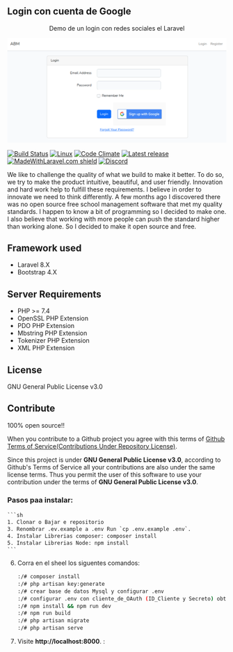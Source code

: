 ## Login con cuenta de Google

<p align="center">
Demo de un login con redes sociales el Laravel
</p>

![Login Google](https://github.com/walterpisacco/ABM/blob/main/public/img/imagen1.png)

[![Build Status](https://travis-ci.org/changeweb/Unifiedtransform.svg?branch=master)](https://travis-ci.org/changeweb/Unifiedtransform)
[![Linux](https://img.shields.io/travis/changeweb/Unifiedtransform/master.svg?label=linux)](https://travis-ci.org/changeweb/Unifiedtransform)
[![Code Climate](https://codeclimate.com/github/changeweb/Unifiedtransform/badges/gpa.svg)](https://codeclimate.com/github/changeweb/Unifiedtransform)
[![Latest release](https://img.shields.io/github/release/changeweb/Unifiedtransform/all.svg)](https://github.com/changeweb/Unifiedtransform/releases)
[![MadeWithLaravel.com shield](https://madewithlaravel.com/storage/repo-shields/1362-shield.svg)](https://madewithlaravel.com/p/unifiedtransform/shield-link)
[![Discord](https://img.shields.io/discord/917848091107946556)](https://discord.gg/8sz6kpup99)

We like to challenge the quality of what we build to make it better. To do so, we try to make the product intuitive, beautiful, and user friendly. Innovation and hard work help to fulfill these requirements. I believe in order to innovate we need to think differently. A few months ago I discovered there was no open source free school management software that met my quality standards. I happen to know a bit of programming so I decided to make one. I also believe that working with more people can push the standard higher than working alone. So I decided to make it open source and free.

## Framework used

- Laravel 8.X
- Bootstrap 4.X


## Server Requirements

- PHP >= 7.4
- OpenSSL PHP Extension
- PDO PHP Extension
- Mbstring PHP Extension
- Tokenizer PHP Extension
- XML PHP Extension


## License

GNU General Public License v3.0

## Contribute

100% open source!!

When you contribute to a Github project you agree with this terms of [Github Terms of Service(Contributions Under Repository License)](https://help.github.com/en/articles/github-terms-of-service#6-contributions-under-repository-license).

Since this project is under **GNU General Public License v3.0**, according to Github's Terms of Service all your contributions are also under the same license terms.
Thus you permit the user of this software to use your contribution under the terms of **GNU General Public License v3.0**.


### Pasos paa instalar:
    ```sh
    1. Clonar o Bajar e repositorio
    3. Renombrar .ev.example a .env Run `cp .env.example .env`.
    4. Instalar Librerias composer: composer install
    5. Instalar Librerias Node: npm install
    ```

6. Corra en el sheel los siguentes comandos:

    ```sh
    :/# composer install
	:/#	php artisan key:generate
	:/#	crear base de datos Mysql y configurar .env
    :/# configurar .env con cliente_de_OAuth (ID_Cliente y Secreto) obtenidos de nuestra cuenta de google developer para nuestra app
	:/#	npm install && npm run dev
	:/#	npm run build
	:/#	php artisan migrate
	:/# php artisan serve
    ```

7. Visite **http://localhost:8000**. :



